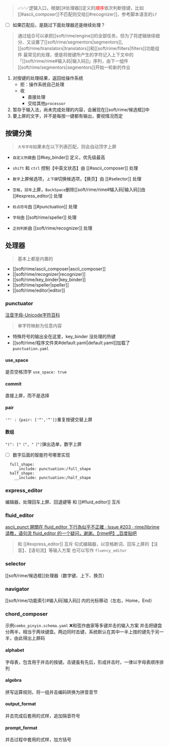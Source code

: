> ✅✅✅逻辑入口，根据[[#处理器]]定义的<font color=red>顺序</font>依次判断按键，比如[[#ascii_composer]]不匹配则交给[[#recognizer]]，参考脚本语言的`if`
- [ ] 如果匹配后，是跳过下面处理器还是继续处理？

> 通过组合可以承担[[soft/rime/engine]]的全部任务，但为了将逻辑继续细分、又设置了[[soft/rime/segmentors|segmentors]], [[soft/rime/translators|translators]]和[[soft/rime/filters|filters]]功能组件
> 最常见的处理，便是将按键所产生的字符记入上下文中的「[[soft/rime/rime#输入码|输入码]]」序列，由下一组件[[soft/rime/segmentors|segmentors]]开始一轮新的作业

1. 对按键的处理结果，返回给操作系统
    - 拒：操作系统自己处理
    - 收
        - 直接处理
        - 交给其他`processor`
1. 暂存于输入法，尚未完成处理的内容，会展现在[[soft/rime/候选框]]中
2. 要上屏的文字，并不是每按一键都有输出，要视情况而定

## 按键分类
> `大写字母`如果未在以下列表匹配，则会自动顶字上屏
- `自定义热键`由 [[#key_binder]] 定义，优先级最高
- `shift` 和 `ctrl` 控制【中英文状态】由 [[#ascii_composer]] 处理
- `数字`上屏候选项，`上下键`切换候选项，【换页】由 [[#selector]] 处理
- `空格`，`回车`上屏，`BackSpace`删除[[soft/rime/rime#输入码|输入码]]由 [[#express_editor]] 处理

- `标点符号`由 [[#punctuation]] 处理
- `字母`由 [[soft/rime/speller]] 处理
- `正则判断`由 [[soft/rime/recognizer]] 处理

## 处理器
> 基本上都是内置的
- [[soft/rime/ascii_composer|ascii_composer]]
- [[soft/rime/recognizer|recognizer]]
- [[soft/rime/key_binder|key_binder]]
- [[soft/rime/speller|speller]]
- [[soft/rime/editor|editor]]

### punctuator
[注音字母-Unicode字符百科](https://unicode-table.com/cn/blocks/bopomofo)
> 单字符映射为任意内容
- 特殊符号的输出全在这里，key_binder 没处理的热键
- [[soft/rime/程序文件夹#default.yaml|default.yaml]]加载了`punctuation.yaml`
#### use_space
是否空格顶字
`use_space: true`
#### commit
直接上屏，而不是选择
#### pair
`'"' : {pair: ['“','”']}`重复按键交替上屏
#### 数组
`"(": ["〔", "［"]`弹出选单，数字上屏

- [ ] 数字后面的智能符号哪里实现
```
  full_shape:
    __include: punctuation:/full_shape
  half_shape:
    __include: punctuation:/half_shape
```

### express_editor
编辑器，处理回车上屏、回退键等
和 [[#fluid_editor]] 互斥

### fluid_editor
[ascii_punct 開關在 fluid_editor 下行為似乎不正確 · Issue #203 · rime/librime](https://github.com/rime/librime/issues/203)
[请教，语句流 fluid_editor 的一个疑问，谢谢。【rime吧】_百度贴吧](https://tieba.baidu.com/p/1794305386)

> 和 [[#express_editor]] 互斥
> 句式编辑器，以空格断词、回车上屏的【注音】、【语句流】等输入方案
> 也可以写作 `fluency_editor`

### selector
[[soft/rime/候选框]]处理器（数字键、上下、换页）

### navigator
[[soft/rime/功能索引#输入码|输入码]] 内的光标移动（左右，Home，End）

### chord_composer
示例`combo_pinyin.schema.yaml`
❌和弦作曲家等多键并击的输入方案
并击把键盘分两半，相当于两块键盘。两边同时击键，系统默认在其中一半上按的键先于另一半，由此得出上屏码

#### alphabet
字母表，包含用于并击的按键。击键虽有先后，形成并击时，一律以字母表顺序排列

#### algebra
拼写运算规则，将一组并击编码转换为拼音音节

#### output_format
并击完成后套用的式样，追加隔音符号

#### prompt_format
并击过程中套用的式样，加方括号

